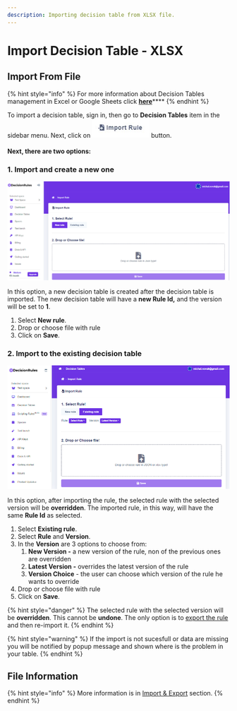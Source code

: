 ```yaml
---
description: Importing decision table from XLSX file.
---
```


# Import Decision Table - XLSX

## Import From File

{% hint style="info" %}
For more information about Decision Tables management in Excel or Google Sheets click [**here**](../manage-tables-excel-gsheets.md)\*\*\*\*
{% endhint %}

To import a decision table, sign in, then go to **Decision Tables** item in the sidebar menu. Next, click on ![](../../.gitbook/assets/screenshoteasy-6-%20%281%29.png) button.

#### Next, there are two options:

### 1. Import and create a new one

![](../../.gitbook/assets/image%20%2867%29.png)

In this option, a new decision table is created after the decision table is imported. The new decision table will have a **new Rule Id,** and the version will be set to **1**.

1. Select **New rule**.
2. Drop or choose file with rule
3. Click on **Save**.

### 2. Import to the existing decision table 

![](../../.gitbook/assets/image%20%28113%29.png)

In this option, after importing the rule, the selected rule with the selected version will be **overridden**. The imported rule, in this way, will have the same **Rule Id** as selected.

1. Select **Existing rule**.
2. Select **Rule** and **Version**.
3. In the **Version** are 3 options to choose from:
   1. **New Version -** a new version of the rule, non of the previous ones are overridden
   2. **Latest Version -** overrides the latest version of the rule
   3. **Version Choice** - the user can choose which version of the rule he wants to override
4. Drop or choose file with rule
5. Click on **Save**.

{% hint style="danger" %}
The selected rule with the selected version will be **overridden**. This cannot be **undone**. The only option is to [export the rule](export-decision-table.md) and then re-import it.
{% endhint %}

{% hint style="warning" %}
If the import is not sucesfull or data are missing you will be notified by popup message and shown where is the problem in your table.
{% endhint %}

## File Information

{% hint style="info" %}
More information is in [Import & Export](./) section.
{% endhint %}

